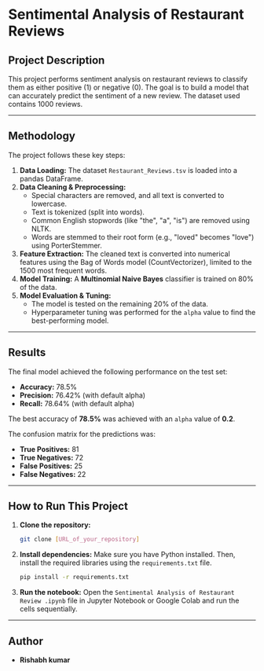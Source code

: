 # Sentimental Analysis of Restaurant Reviews

## Project Description
This project performs sentiment analysis on restaurant reviews to classify them as either positive (1) or negative (0). The goal is to build a model that can accurately predict the sentiment of a new review. The dataset used contains 1000 reviews.

---

## Methodology
The project follows these key steps:
1.  **Data Loading:** The dataset `Restaurant_Reviews.tsv` is loaded into a pandas DataFrame.
2.  **Data Cleaning & Preprocessing:**
    * Special characters are removed, and all text is converted to lowercase.
    * Text is tokenized (split into words).
    * Common English stopwords (like "the", "a", "is") are removed using NLTK.
    * Words are stemmed to their root form (e.g., "loved" becomes "love") using PorterStemmer.
3.  **Feature Extraction:** The cleaned text is converted into numerical features using the Bag of Words model (CountVectorizer), limited to the 1500 most frequent words.
4.  **Model Training:** A **Multinomial Naive Bayes** classifier is trained on 80% of the data.
5.  **Model Evaluation & Tuning:**
    * The model is tested on the remaining 20% of the data.
    * Hyperparameter tuning was performed for the `alpha` value to find the best-performing model.

---

## Results
The final model achieved the following performance on the test set:
* **Accuracy:** 78.5%
* **Precision:** 76.42% (with default alpha)
* **Recall:** 78.64% (with default alpha)

The best accuracy of **78.5%** was achieved with an `alpha` value of **0.2**.

The confusion matrix for the predictions was:
* **True Positives:** 81
* **True Negatives:** 72
* **False Positives:** 25
* **False Negatives:** 22

---

## How to Run This Project
1.  **Clone the repository:**
    ```bash
    git clone [URL_of_your_repository]
    ```
2.  **Install dependencies:**
    Make sure you have Python installed. Then, install the required libraries using the `requirements.txt` file.
    ```bash
    pip install -r requirements.txt
    ```
3.  **Run the notebook:**
    Open the `Sentimental Analysis of Restaurant Review .ipynb` file in Jupyter Notebook or Google Colab and run the cells sequentially.

---

## Author
* **Rishabh kumar**
